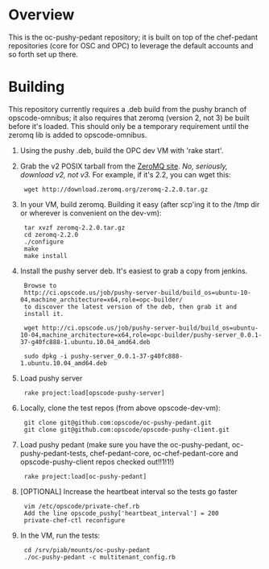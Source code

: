 Overview
========

This is the oc-pushy-pedant repository; it is built on top of the chef-pedant repositories (core for OSC and OPC) to leverage the default accounts and so forth set up there.

Building
========

This repository currently requires a .deb build from the pushy branch of opscode-omnibus; it also requires that zeromq (version 2, not 3) be built before it's loaded.  This should only be a temporary requirement until the zeromq lib is added to opscode-omnibus.

1. Using the pushy .deb, build the OPC dev VM with 'rake start'.

2. Grab the v2 POSIX tarball from the [ZeroMQ site](http://www.zeromq.org/intro:get-the-software).  *No, seriously, download v2, not v3.*  For example, if it's 2.2, you can wget this:

        wget http://download.zeromq.org/zeromq-2.2.0.tar.gz

3. In your VM, build zeromq.  Building it easy (after scp'ing it to the /tmp dir or wherever is convenient on the dev-vm):

        tar xvzf zeromq-2.2.0.tar.gz
        cd zeromq-2.2.0
        ./configure
        make
        make install

4. Install the pushy server deb. It's easiest to grab a copy from jenkins.

        Browse to
        http://ci.opscode.us/job/pushy-server-build/build_os=ubuntu-10-04,machine_architecture=x64,role=opc-builder/
        to discover the latest version of the deb, then grab it and
        install it.

        wget http://ci.opscode.us/job/pushy-server-build/build_os=ubuntu-10-04,machine_architecture=x64,role=opc-builder/pushy-server_0.0.1-37-g40fc888-1.ubuntu.10.04_amd64.deb

        sudo dpkg -i pushy-server_0.0.1-37-g40fc888-1.ubuntu.10.04_amd64.deb

5. Load pushy server

        rake project:load[opscode-pushy-server]

6. Locally, clone the test repos (from above opscode-dev-vm):

        git clone git@github.com:opscode/oc-pushy-pedant.git
        git clone git@github.com:opscode/opscode-pushy-client.git

7. Load pushy pedant (make sure you have the oc-pushy-pedant, oc-pushy-pedant-tests, chef-pedant-core, oc-chef-pedant-core and opscode-pushy-client repos checked out!!1!1!)

        rake project:load[oc-pushy-pedant]

8. [OPTIONAL] Increase the heartbeat interval so the tests go faster

        vim /etc/opscode/private-chef.rb
        Add the line opscode_pushy['heartbeat_interval'] = 200
        private-chef-ctl reconfigure

9. In the VM, run the tests:

        cd /srv/piab/mounts/oc-pushy-pedant
        ./oc-pushy-pedant -c multitenant_config.rb
